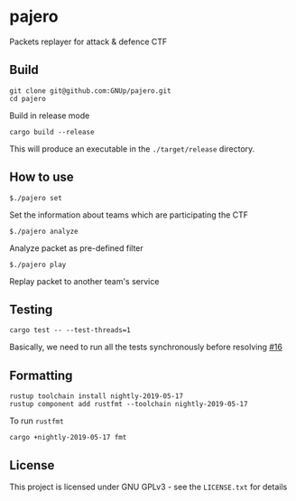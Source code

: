 # pajero

Packets replayer for attack &amp; defence CTF

## Build

```
git clone git@github.com:GNUp/pajero.git
cd pajero
```

Build in release mode

```
cargo build --release
```

This will produce an executable in the `./target/release` directory.

## How to use

```
$./pajero set
```

Set the information about teams which are participating the CTF

```
$./pajero analyze
```

Analyze packet as pre-defined filter

```
$./pajero play
```

Replay packet to another team's service

## Testing

```
cargo test -- --test-threads=1
```

Basically, we need to run all the tests synchronously before resolving [#16](https://github.com/GNUp/pajero/issues/26)

## Formatting

```
rustup toolchain install nightly-2019-05-17
rustup component add rustfmt --toolchain nightly-2019-05-17
```

To run `rustfmt`

```
cargo +nightly-2019-05-17 fmt
```

## License

This project is licensed under GNU GPLv3 - see the `LICENSE.txt` for details
